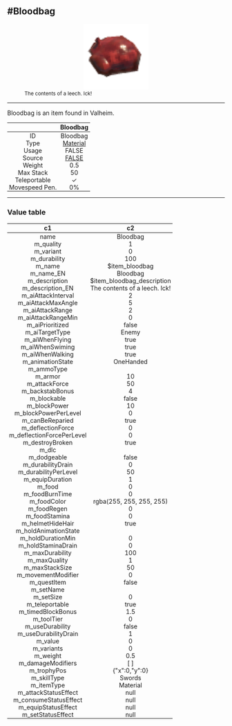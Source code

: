 <meta property="og:title" content="Bloodbag - MoreValheim" /><meta property="og:type" content="website" /><meta property="og:image" content="/assets/bloodbag.png" /><meta property="og:description" content="Bloodbag is an item found in Valheim." /><meta name="theme-color" content="#546D78"><meta name="twitter:card" content="summary_large_image">
#Bloodbag
-------------
<style>img {width:20px;}.tb {width:150px;display: block;margin-left: auto;margin-right: auto;}</style>

<style>.md-typeset table:not([class]) th:not([align]) {min-width:unset!important;}</style>
<style>td{padding:0em 0.3em!important;text-align:center!important;border-left:.05rem solid var(--md-default-fg-color--lightest)}</style>

<style>th{padding:0.1em 0.3em!important;text-align:center!important;font-weight:bold}</style>

<style>pre{text-align:right!important}</style>
<style>table tr td:first-child {border-left: 0;};</style>

<figure><img src="/assets/bloodbag.png" class="tb" /><figcaption><small>The contents of a leech. Ick!</small></figcaption></figure>

-------------

Bloodbag is an item found in Valheim.

|        | Bloodbag              |
| ----------- | ------------------------------------ |
| ID |Bloodbag
| Type | [Material](../../types/material)
| Usage | FALSE<br>
| Source | [FALSE](../../items/false)
| Weight | 0.5 |
| Max Stack | 50 |
| Teleportable | ✓
| Movespeed Pen. | 0%


-------------

### Value table
|c1|c2|
|----|----|
|name|Bloodbag|
|m_quality|1|
|m_variant|0|
|m_durability|100|
|m_name|$item_bloodbag|
|m_name_EN|Bloodbag|
|m_description|$item_bloodbag_description|
|m_description_EN|The contents of a leech. Ick!|
|m_aiAttackInterval|2|
|m_aiAttackMaxAngle|5|
|m_aiAttackRange|2|
|m_aiAttackRangeMin|0|
|m_aiPrioritized|false|
|m_aiTargetType|Enemy|
|m_aiWhenFlying|true|
|m_aiWhenSwiming|true|
|m_aiWhenWalking|true|
|m_animationState|OneHanded|
|m_ammoType||
|m_armor|10|
|m_attackForce|50|
|m_backstabBonus|4|
|m_blockable|false|
|m_blockPower|10|
|m_blockPowerPerLevel|0|
|m_canBeReparied|true|
|m_deflectionForce|0|
|m_deflectionForcePerLevel|0|
|m_destroyBroken|true|
|m_dlc||
|m_dodgeable|false|
|m_durabilityDrain|0|
|m_durabilityPerLevel|50|
|m_equipDuration|1|
|m_food|0|
|m_foodBurnTime|0|
|m_foodColor|rgba(255, 255, 255, 255)|
|m_foodRegen|0|
|m_foodStamina|0|
|m_helmetHideHair|true|
|m_holdAnimationState||
|m_holdDurationMin|0|
|m_holdStaminaDrain|0|
|m_maxDurability|100|
|m_maxQuality|1|
|m_maxStackSize|50|
|m_movementModifier|0|
|m_questItem|false|
|m_setName||
|m_setSize|0|
|m_teleportable|true|
|m_timedBlockBonus|1.5|
|m_toolTier|0|
|m_useDurability|false|
|m_useDurabilityDrain|1|
|m_value|0|
|m_variants|0|
|m_weight|0.5|
|m_damageModifiers|[  ]|
|m_trophyPos|{"x":0,"y":0}|
|m_skillType|Swords|
|m_itemType|Material|
|m_attackStatusEffect|null|
|m_consumeStatusEffect|null|
|m_equipStatusEffect|null|
|m_setStatusEffect|null|
